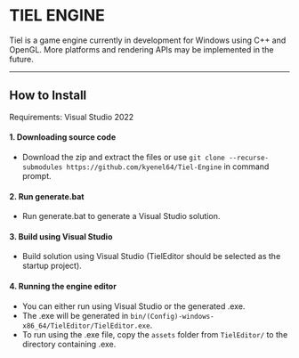 # TIEL ENGINE
Tiel is a game engine currently in development for Windows using C++ and OpenGL. More platforms and rendering APIs may be implemented in the future.
***
## How to Install

Requirements: Visual Studio 2022

#### 1. Downloading source code
- Download the zip and extract the files or use `git clone --recurse-submodules https://github.com/kyenel64/Tiel-Engine` in command prompt.

#### 2. Run generate.bat
- Run generate.bat to generate a Visual Studio solution.

#### 3. Build using Visual Studio
- Build solution using Visual Studio (TielEditor should be selected as the startup project).

#### 4. Running the engine editor
- You can either run using Visual Studio or the generated .exe.
- The .exe will be generated in `bin/(Config)-windows-x86_64/TielEditor/TielEditor.exe`.
- To run using the .exe file, copy the `assets` folder from `TielEditor/` to the directory containing .exe.
